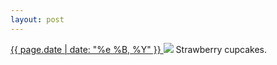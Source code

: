 ```yaml
---
layout: post
---
```


<p>
  <a href="/344">
    <time>{{ page.date | date: "%e %B, %Y" }}</time>
  </a>
  <a href="/344"><img src="{{ site.assets_url }}/344.jpg"/></a>
  <span>Strawberry cupcakes.</span>
</p>
